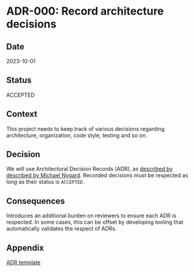 # ADR-000: Record architecture decisions

## Date
2023-10-01

## Status
ACCEPTED

## Context
This project needs to keep track of various decisions regarding architecture, organization, code style, testing and so on.

## Decision
We will use Architectural Decision Records (ADR), as [described by described by Michael Nygard][adr-description]. Recorded decisions must be respected as long as their status is `ACCEPTED.`

## Consequences
Introduces an additional burden on reviewers to ensure each ADR is respected. In some cases, this can be offset by developing tooling that automatically validates the respect of ADRs.

## Appendix

[ADR template][template]

[adr-description]: https://cognitect.com/blog/2011/11/15/documenting-architecture-decisions
[template]: ./ADR-NNN-template.md
